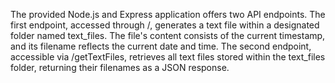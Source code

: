 The provided Node.js and Express application offers two API endpoints. The first endpoint, accessed through /, generates a text file within a designated folder named text_files. The file's content consists of the current timestamp, and its filename reflects the current date and time. The second endpoint, accessible via /getTextFiles, retrieves all text files stored within the text_files folder, returning their filenames as a JSON response.